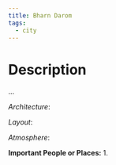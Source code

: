 ```yaml
---
title: Bharn Darom
tags:
  - city
---
```

# Description
...

_Architecture_: 

_Layout_: 

_Atmosphere_: 

**Important People or Places:**
1.  

